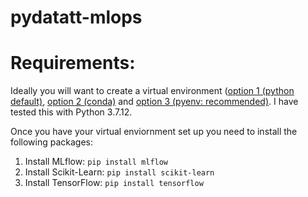 # pydatatt-mlops


# Requirements:
Ideally you will want to create a virtual environment ([option 1 (python default)](https://docs.python.org/3/tutorial/venv.html), [option 2 (conda)](https://docs.conda.io/projects/conda/en/latest/user-guide/tasks/manage-environments.html) and [option 3 (pyenv: recommended)](https://realpython.com/intro-to-pyenv/#virtual-environments-and-pyenv). I have tested this with Python 3.7.12.

Once you have your virtual enviornment set up you need to install the following packages:
1. Install MLflow: `pip install mlflow`
2. Install Scikit-Learn: `pip install scikit-learn`
3. Install TensorFlow: `pip install tensorflow`

